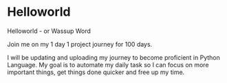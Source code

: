 # Helloworld
Helloworld -  or Wassup Word

Join me on my 1 day 1 project journey for 100 days. 

I will be updating and uploading my journey to become proficient in Python Language.
My goal is to automate my daily task so I can focus on more important things, get things done quicker and free up my time. 
